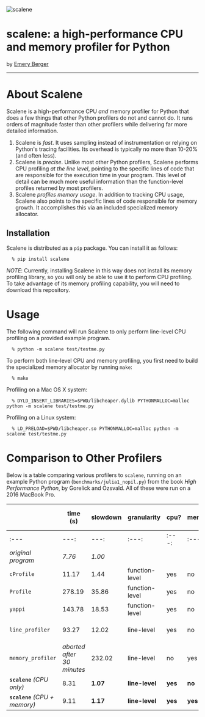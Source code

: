 ![scalene](https://github.com/emeryberger/scalene/raw/master/docs/scalene-image.png)

# scalene: a high-performance CPU and memory profiler for Python

by [Emery Berger](https://emeryberger.com)

------------

# About Scalene

Scalene is a high-performance CPU *and* memory profiler for Python that does a few things that other Python profilers do not and cannot do.  It runs orders of magnitude faster than other profilers while delivering far more detailed information.

1. Scalene is _fast_. It uses sampling instead of instrumentation or relying on Python's tracing facilities. Its overhead is typically no more than 10-20% (and often less).
1. Scalene is _precise_. Unlike most other Python profilers, Scalene performs CPU profiling _at the line level_, pointing to the specific lines of code that are responsible for the execution time in your program. This level of detail can be much more useful information than the function-level profiles returned by most profilers.
1. Scalene _profiles memory usage_. In addition to tracking CPU usage, Scalene also points to the specific lines of code responsible for memory growth. It accomplishes this via an included specialized memory allocator.

## Installation

Scalene is distributed as a `pip` package. You can install it as follows:
```
  % pip install scalene
```

_NOTE_: Currently, installing Scalene in this way does not install its memory profiling library, so you will only be able to use it to perform CPU profiling. To take advantage of its memory profiling capability, you will need to download this repository.

# Usage

The following command will run Scalene to only perform line-level CPU profiling on a provided example program.

```
  % python -m scalene test/testme.py
```

To perform both line-level CPU and memory profiling, you first need to build the specialized memory allocator by running `make`:

```
  % make
```

Profiling on a Mac OS X system:
```
  % DYLD_INSERT_LIBRARIES=$PWD/libcheaper.dylib PYTHONMALLOC=malloc python -m scalene test/testme.py
``` 

Profiling on a Linux system:
```
  % LD_PRELOAD=$PWD/libcheaper.so PYTHONMALLOC=malloc python -m scalene test/testme.py
``` 
# Comparison to Other Profilers

Below is a table comparing various profilers to `scalene`, running on an example Python program (`benchmarks/julia1_nopil.py`) from the book _High Performance Python_, by Gorelick and Ozsvald. All of these were run on a 2016 MacBook Pro. 

|                            | time (s) | slowdown | granularity    | cpu? | memory? | works on unmodified code?       |
|----------------------------|----------|----------|----------------|------|---------|---------------------|
| :--- | ---: | ---: | :---: | :---: | :---: | :---: |
| _original program_             | _7.76_     | _1.00_     |               |     |        |                    |
| `cProfile`                   | 11.17    | 1.44     | function-level | yes  | no      | yes                |
| `Profile`                    | 278.19   | 35.86    | function-level | yes  | no      | yes                |
| `yappi`                      | 143.78   | 18.53    | function-level | yes  | no      | yes                |
| `line_profiler` | 93.27    | 12.02    | line-level     | yes  | no      | no: needs `@profile` decorators |
| `memory_profiler`            | _aborted after 30 minutes_ | 232.02   | line-level     | no   | yes     | no: needs `@profile` decorators |
| **`scalene`** _(CPU only)_         | 8.31     | **1.07**     | **line-level**     | **yes**  | **no**      | **yes**               |
| **`scalene`** _(CPU + memory)_     | 9.11     | **1.17**     | **line-level**     | **yes**  | **yes**     | **yes**                |

